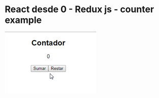 # React desde 0 - Redux js - counter example 

![Alt Text](https://github.com/Gatop/reactjs-udemy-c1-redux-counter-example/blob/master/public/doc-gif.gif)

